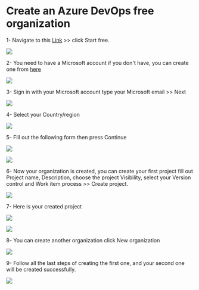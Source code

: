 # Create an Azure DevOps free organization

1- Navigate to this <a href="https://azure.microsoft.com/en-us/services/devops/?nav=min">Link</a> >> click Start free.

![](/source/docs/images/azure-devops-free-organization/start-free.png)


2- You need to have a Microsoft account if you don't have, you can create one from <a href="https://account.microsoft.com/account">here</a> 

![](/source/docs/images/azure-devops-free-organization/create-microsoft-account.png)

3- Sign in with your Microsoft account type your Microsoft email >> Next 

![](/source/docs/images/azure-devops-free-organization/sign-in.png)

4- Select your Country/region

![](/source/docs/images/azure-devops-free-organization/select-country.png) 

5- Fill out the following form then press Continue

![](/source/docs/images/azure-devops-free-organization/fill-out-form.png)

![](/source/docs/images/azure-devops-free-organization/taking-you-to-organization.png)

6- Now your organization is created, you can create your first project fill out Project name, Description, choose the project Visibility, select your Version control and Work item process >> Create project.

![](/source/docs/images/azure-devops-free-organization/create-project.png)

7- Here is your created project

![](/source/docs/images/azure-devops-free-organization/created-project.png)

![](/source/docs/images/azure-devops-free-organization/welcome-to-the-project.png)

8- You can create another organization click New organization

![](/source/docs/images/azure-devops-free-organization/new-organization.png)

9- Follow all the last steps of creating the first one, and your second one will be created successfully.

![](/source/docs/images/azure-devops-free-organization/organizations.png)